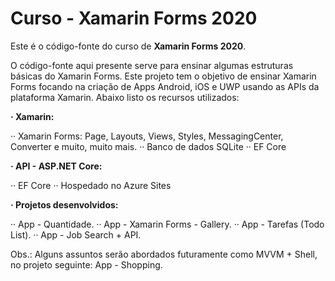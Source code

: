 # Curso - Xamarin Forms 2020
Este é o código-fonte do curso de __Xamarin Forms 2020__.
 
O código-fonte aqui presente serve para ensinar algumas estruturas básicas do Xamarin Forms. Este projeto tem o objetivo de ensinar Xamarin Forms focando na criação de Apps Android, iOS e UWP usando as APIs da plataforma Xamarin. Abaixo listo os recursos utilizados:

__· Xamarin:__

·· Xamarin Forms: Page, Layouts, Views, Styles, MessagingCenter, Converter e muito, muito mais.
·· Banco de dados SQLite
·· EF Core

__· API - ASP.NET Core:__

·· EF Core
·· Hospedado no Azure Sites

__· Projetos desenvolvidos:__

·· App - Quantidade.
·· App - Xamarin Forms - Gallery.
·· App - Tarefas (Todo List).
·· App - Job Search + API.

Obs.: Alguns assuntos serão abordados futuramente como MVVM + Shell, no projeto seguinte: App - Shopping.
